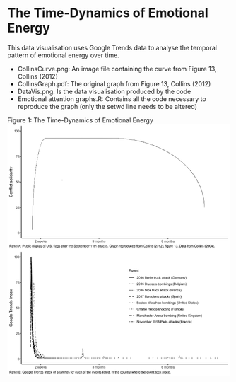 # The Time-Dynamics of Emotional Energy

This data visualisation uses Google Trends data to analyse the temporal pattern of emotional energy over time.

- CollinsCurve.png: An image file containing the curve from Figure 13, Collins (2012)
- CollinsGraph.pdf: The original graph from Figure 13, Collins (2012)
- DataVis.png: Is the data visualisation produced by the code 
- Emotional attention graphs.R: Contains all the code necessary to reproduce the graph (only the setwd line needs to be altered)


Figure 1: The Time-Dynamics of Emotional Energy
![alt text](https://github.com/MatteoTiratelli/TimeDynamicsEmotionalEnergy/blob/main/DataVis.png)
